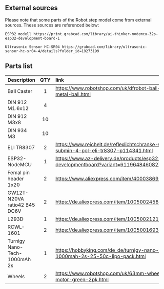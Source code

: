 External sources
-----------------


Please note that some parts of the Robot.step model come from external sources. These sources are referenced below:

    ESP32 modell https://print.grabcad.com/library/ai-thinker-nodemcu-32s-esp32-development-board-1
    
    Ultrasonic Sensor HC-SR04 https://grabcad.com/library/ultrasonic-sensor-hc-sr04-4/details?folder_id=10273199


Parts list
-----------

| Description   | QTY          | link  |
| :------------ |:---------------:| :-----|
| Ball Caster| 1 | https://www.robotshop.com/uk/dfrobot-ball-caster-metal-ball.html |
| DIN 912 M1.6x12 | 4 | |
| DIN 912 M3x8 | 10 | |
| DIN 934 M3 | 10 | |
| ELI TR8307     | 2       |   https://www.reichelt.de/reflexlichtschranke-0-7mm-submin-4-pol-eli-tr8307-p114341.html |
| ESP32-NodeMCU | 1        |    https://www.az-delivery.de/products/esp32-developmentboard?variant=6119648460827 |
| Femal pin header 1x20 | 2 | https://www.aliexpress.com/item/4000386969080.html |
| GW12T-N20VA ratio42 B45 DC6V| 2 | https://de.aliexpress.com/item/1005002458533548.html |
| L293D | 1 | https://de.aliexpress.com/item/1005002121440673.html |
| RCWL-1601 | 2 | https://de.aliexpress.com/item/1005001693758196.html |
| Turnigy Nano-Tech-1000mAh 2s | 1 | https://hobbyking.com/de_de/turnigy-nano-tech-1000mah-2s-25-50c-lipo-pack.html |
| Wheels| 2| https://www.robotshop.com/uk/63mm-wheels-d-shaft-motor-green-2pk.html |
